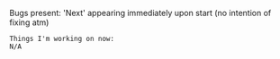 Bugs present:
'Next' appearing immediately upon start (no intention of fixing atm)
```
Things I'm working on now:
N/A
